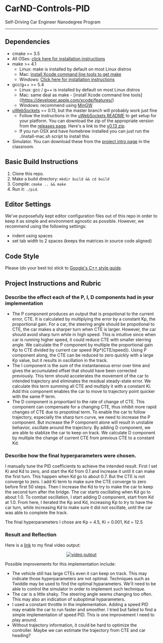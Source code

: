 # CarND-Controls-PID
Self-Driving Car Engineer Nanodegree Program

---

## Dependencies

* cmake >= 3.5
 * All OSes: [click here for installation instructions](https://cmake.org/install/)
* make >= 4.1
  * Linux: make is installed by default on most Linux distros
  * Mac: [install Xcode command line tools to get make](https://developer.apple.com/xcode/features/)
  * Windows: [Click here for installation instructions](http://gnuwin32.sourceforge.net/packages/make.htm)
* gcc/g++ >= 5.4
  * Linux: gcc / g++ is installed by default on most Linux distros
  * Mac: same deal as make - [install Xcode command line tools]((https://developer.apple.com/xcode/features/)
  * Windows: recommend using [MinGW](http://www.mingw.org/)
* [uWebSockets](https://github.com/uWebSockets/uWebSockets) == 0.13, but the master branch will probably work just fine
  * Follow the instructions in the [uWebSockets README](https://github.com/uWebSockets/uWebSockets/blob/master/README.md) to get setup for your platform. You can download the zip of the appropriate version from the [releases page](https://github.com/uWebSockets/uWebSockets/releases). Here's a link to the [v0.13 zip](https://github.com/uWebSockets/uWebSockets/archive/v0.13.0.zip).
  * If you run OSX and have homebrew installed you can just run the ./install-mac.sh script to install this
* Simulator. You can download these from the [project intro page](https://github.com/udacity/CarND-PID-Control-Project/releases) in the classroom.

## Basic Build Instructions

1. Clone this repo.
2. Make a build directory: `mkdir build && cd build`
3. Compile: `cmake .. && make`
4. Run it: `./pid`. 

## Editor Settings

We've purposefully kept editor configuration files out of this repo in order to
keep it as simple and environment agnostic as possible. However, we recommend
using the following settings:

* indent using spaces
* set tab width to 2 spaces (keeps the matrices in source code aligned)

## Code Style

Please (do your best to) stick to [Google's C++ style guide](https://google.github.io/styleguide/cppguide.html).

## Project Instructions and Rubric

### Describe the effect each of the P, I, D components had in your implementation

* The P component produces an output that is propotional to the current error, CTE. It is calculated by multiplying the error by a constant Kp, the proportional gain. For a car, the steering angle should be propotional to CTE, the car makes a sharper turn when CTE is larger. However, the car should avoid sharp turn while in high speed. This is intuitive since when car is running higher speed, it could reduce CTE with smaller sterring angle. We calculate the P component by multiple the proportional gain Kp to CTE divided by current car speed (Kp*(CTE/speed)). Using P component along, the CTE can be reduced to zero quickly with a large Kp value, but it results in oscillation in the track.
* The I component is the sum of the instantaneous error over time and gives the accumulated offset that should have been corrected previously. This term should accelerates the movement of the car to intended trajectory and eliminates the residual steady-state error. We calculate this term summing all CTE and multiply it with a constant Ki. Add this component enables the car to move to trajectory point quicker with the same P term.
* The D component is proportianl to the rate of change of CTE. This component can compensate for a changing CTE, thus inhibit more rapid changes of CTE due to propotinal term. To enable the car to follow trajectory, especially the sharp turn curve, we need to increase the P component. But increase the P component alone will result in unstable behavior, oscillate around the trajectory. By adding D component, we are able to stablize the car to keep on track.  We calculate D component by multiple the change of current CTE from previous CTE to a constant Kd.

### Describe how the final hyperparameters were chosen.

I manually tune the PID coefficients to achieve the intended result. First I set Ki and Kd to zero, and start the Kd from 0.1 and increase it until it can make the first turn. This happen when Kd go to about 0.7. But the CTE is not converge to zero. I add Ki term to make sure the CTE converge to zero before first 50 steps. Then I increase the Kd to try to make the car to keep the second turn after the bridge. The car starts oscillating when Kd go to about 1.0. To combat oscillation, I start adding D component, start from Kd at 1.0. From here, I iterated the Kp and Kd, increasing Kp to try to have the car turn, while increasing Kd to make sure it did not oscillate, until the car was able to complete the track.

The final hyperparameters I chose are Kp = 4.5, Ki = 0.001, Kd = 12.5

### Result and Reflection

Here is a [link](https://youtu.be/rzDsFfvd9T0) to my final video output:

<p align="center">
    <a href="https://www.youtube.com/watch?v=rzDsFfvd9T0">
        <img src="https://img.youtube.com/vi/rzDsFfvd9T0/0.jpg" alt="video output">
    </a>
</p>

Possible improvements for this implementation include:

* The vehicle still has large CTEs even it can keep on track. This may indicate those hyperparameters are not optimal. Techniques such as Twiddle may be used to find the optimal hyparameters. We'll need to be able to control the simulator in order to implement such technique.
* The car is a little shaky. The steering angle seems changing too often. This may also an indication of suboptimal hyparameters.
* I used a constant throttle in the implementation. Adding a speed PID may enable the car to run faster and smoother. I tried but failed to find a simple implementation of speed PID. This is one improvement I need to play around.
* Without trajectory information, it could be hard to optimize the controller. Maybe we can estimate the trajectory from CTE and car heading?

